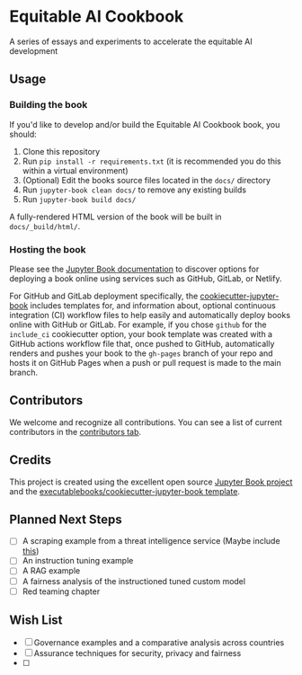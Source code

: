 # Equitable AI Cookbook

A series of essays and experiments to accelerate the equitable AI development

## Usage

### Building the book

If you'd like to develop and/or build the Equitable AI Cookbook book, you should:

1. Clone this repository
2. Run `pip install -r requirements.txt` (it is recommended you do this within a virtual environment)
3. (Optional) Edit the books source files located in the `docs/` directory
4. Run `jupyter-book clean docs/` to remove any existing builds
5. Run `jupyter-book build docs/`

A fully-rendered HTML version of the book will be built in `docs/_build/html/`.

### Hosting the book

Please see the [Jupyter Book documentation](https://jupyterbook.org/publish/web.html) to discover options for deploying a book online using services such as GitHub, GitLab, or Netlify.

For GitHub and GitLab deployment specifically, the [cookiecutter-jupyter-book](https://github.com/executablebooks/cookiecutter-jupyter-book) includes templates for, and information about, optional continuous integration (CI) workflow files to help easily and automatically deploy books online with GitHub or GitLab. For example, if you chose `github` for the `include_ci` cookiecutter option, your book template was created with a GitHub actions workflow file that, once pushed to GitHub, automatically renders and pushes your book to the `gh-pages` branch of your repo and hosts it on GitHub Pages when a push or pull request is made to the main branch.

## Contributors

We welcome and recognize all contributions. You can see a list of current contributors in the [contributors tab](https://github.com/asabuncuoglu13/docs/graphs/contributors).

## Credits

This project is created using the excellent open source [Jupyter Book project](https://jupyterbook.org/) and the [executablebooks/cookiecutter-jupyter-book template](https://github.com/executablebooks/cookiecutter-jupyter-book).


## Planned Next Steps

- [ ] A scraping example from a threat intelligence service (Maybe include [this](https://github.com/MISP/misp-playbooks/blob/main/misp-playbooks/pb_retroscan_with_MISP_warninglist-with_output.ipynb))
- [ ] An instruction tuning example
- [ ] A RAG example
- [ ] A fairness analysis of the instructioned tuned custom model
- [ ] Red teaming chapter

## Wish List

- [ ] Governance examples and a comparative analysis across countries
- [ ] Assurance techniques for security, privacy and fairness
- [ ] 